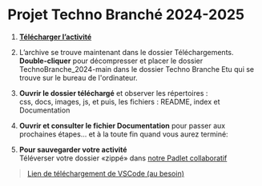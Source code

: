 <link rel="stylesheet" href="css/style.css">


# Projet Techno Branché 2024-2025

1. [__Télécharger l’activité__](https://github.com/Z0ul0u25/TechnoBranche_2024/archive/refs/heads/main.zip) 
     
2. L’archive se trouve maintenant dans le dossier Téléchargements.  
__Double-cliquer__ pour décompresser et placer le dossier
TechnoBranche_2024-main dans le dossier Techno Branche Etu qui se trouve sur le bureau de l'ordinateur.  
  
1. __Ouvrir le dossier téléchargé__ et observer les répertoires :  
css, docs, images, js, et puis, les fichiers : README, index et Documentation   
  
1. __Ouvrir et consulter le fichier Documentation__ pour passer aux prochaines étapes... et à la toute fin quand vous aurez terminé:    
   
2. __Pour sauvegarder votre activité__  
Téléverser votre dossier «zippé» dans [notre Padlet collaboratif](https://padlet.com/marieandreegingras/vitrine-journ-e-d-couverte-c302-jvgkfqbdeo9bqu1q)
 
    
> [Lien de téléchargement de VSCode (au besoin)](https://code.visualstudio.com/docs/?dv=win64user)
  